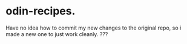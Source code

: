 # odin-recipes.

Have no idea how to commit my new changes to the original repo, so i made a new one to just work cleanly. ???

